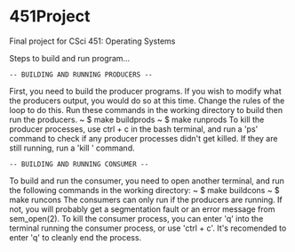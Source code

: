 # 451Project
Final project for CSci 451: Operating Systems

Steps to build and run program...

	-- BUILDING AND RUNNING PRODUCERS --
First, you need to build the producer programs. If you wish to modify what the producers output,
you would do so at this time. Change the rules of the loop to do this.
Run these commands in the working directory to build then run the producers.
	~ $ make buildprods
	~ $ make runprods
To kill the producer processes, use ctrl + c in the bash terminal, and run a 'ps' command to check
if any producer processes didn't get killed. If they are still running, run a 'kill <pid>' command.
	
	-- BUILDING AND RUNNING CONSUMER --
To build and run the consumer, you need to open another terminal, and run the following commands in
the working directory:
	~ $ make buildcons
	~ $ make runcons
The consumers can only run if the producers are running. If not, you will probably get a segmentation
fault or an error message from sem_open(2). To kill the consumer process, you can enter 'q' into the
terminal running the consumer process, or use 'ctrl + c'. It's recomended to enter 'q' to cleanly end
the process.
